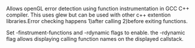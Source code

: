 Allows openGL error detection using function instrumentation in GCC C++ compiler. This uses glew but can be used with other c++ extention libraries.Error checking happens
  1)after calling
  2)before exiting
functions.

Set -finstrument-functions and -rdynamic flags to enable.
  the -rdynamic flag allows displaying calling function names on the displayed callstack.
